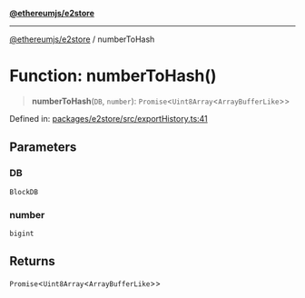 [**@ethereumjs/e2store**](../README.md)

***

[@ethereumjs/e2store](../README.md) / numberToHash

# Function: numberToHash()

> **numberToHash**(`DB`, `number`): `Promise`\<`Uint8Array`\<`ArrayBufferLike`\>\>

Defined in: [packages/e2store/src/exportHistory.ts:41](https://github.com/ethereumjs/ethereumjs-monorepo/blob/master/packages/e2store/src/exportHistory.ts#L41)

## Parameters

### DB

`BlockDB`

### number

`bigint`

## Returns

`Promise`\<`Uint8Array`\<`ArrayBufferLike`\>\>
